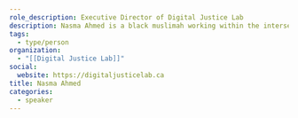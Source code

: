 ```yaml
---
role_description: Executive Director of Digital Justice Lab
description: Nasma Ahmed is a black muslimah working within the intersections of social justice, technology and policy. She is a technologist and capacity builder based in Toronto. She is the Executive Director of the Digital Justice Lab a national organization focusing on building a more just and equitable digital future in Canada and fellow with Mozilla-Ford Foundation.
tags:
  - type/person
organization:
  - "[[Digital Justice Lab]]"
social:
  website: https://digitaljusticelab.ca
title: Nasma Ahmed
categories:
  - speaker
---
```

